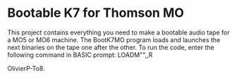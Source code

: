 
# Bootable K7 for Thomson MO

This project contains everything you need to make a bootable audio tape for a MO5 or MO6 machine.
The BootK7MO program loads and launches the next binaries on the tape one after the other.
To run the code, enter the following command in BASIC prompt: LOADM"",,R

OlivierP-To8.
